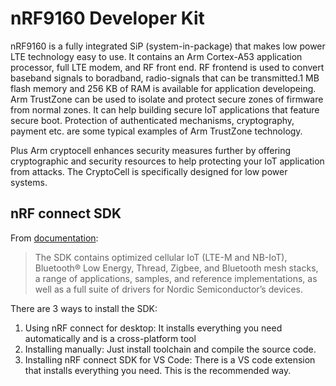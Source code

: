 # nRF9160 Developer Kit

nRF9160 is a fully integrated SiP (system-in-package) that makes low power LTE technology easy to use. It contains an Arm Cortex-A53 application processor, full LTE modem, and RF front end. RF frontend is used to convert baseband signals to boradband, radio-signals that can be transmitted.1 MB flash memory and 256 KB of RAM is available for application developeing. Arm TrustZone can be used to isolate and protect secure zones of firmware from normal zones. It can help building secure IoT applications that feature secure boot. Protection of authenticated mechanisms, cryptography, payment etc. are some typical examples of Arm TrustZone technology. 

Plus Arm cryptocell enhances security measures further by offering cryptographic and security resources to help protecting your IoT application from attacks. The CryptoCell is specifically designed for low power systems.

## nRF connect SDK
From [documentation](http://developer.nordicsemi.com/nRF_Connect_SDK/doc/latest/nrf/index.html):
> The SDK contains optimized cellular IoT (LTE-M and NB-IoT), Bluetooth® Low Energy, Thread, Zigbee, and Bluetooth mesh stacks, a range of applications, samples, and reference implementations, as well as a full suite of drivers for Nordic Semiconductor’s devices.

There are 3 ways to install the SDK:

1. Using nRF connect for desktop: It installs everything you need automatically and is a cross-platform tool
2. Installing manually: Just install toolchain and compile the source code. 
3. Installing nRF connect SDK for VS Code: There is a VS code extension that installs everything you need. This is the recommended way.
